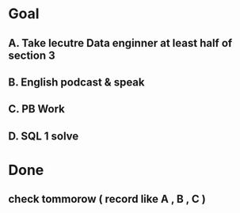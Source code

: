 # Goal
## A. Take lecutre Data enginner at least half of section 3
## B. English podcast & speak
## C. PB Work 
## D. SQL 1 solve

# Done
## check tommorow ( record like A , B , C )
